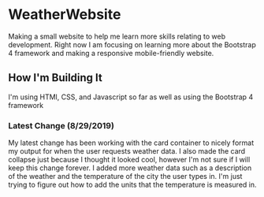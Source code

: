 # WeatherWebsite
Making a small website to help me learn more skills relating to web development. Right now I am focusing on learning more about the Bootstrap 4 framework and making a responsive mobile-friendly website.

## How I'm Building It
I'm using HTMl, CSS, and Javascript so far as well as using the Bootstrap 4 framework

### Latest Change (8/29/2019)
My latest change has been working with the card container to nicely format my output for when the user requests weather data. I also made the card collapse just because I thought it looked cool, however I'm not sure if I will keep this change forever. 
I added more weather data such as a description of the weather and the temperature of the city the user types in. I'm just trying to figure out how to add the units that the temperature is measured in.
